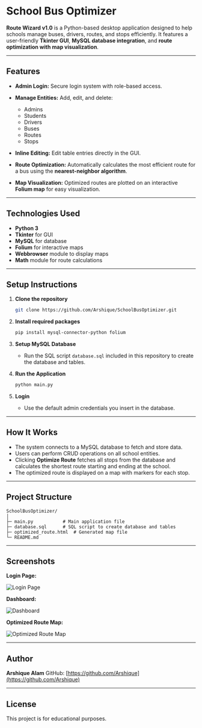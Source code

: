 # School Bus Optimizer

**Route Wizard v1.0** is a Python-based desktop application designed to help schools manage buses, drivers, routes, and stops efficiently. It features a user-friendly **Tkinter GUI**, **MySQL database integration**, and **route optimization with map visualization**.

---

## Features

* **Admin Login:** Secure login system with role-based access.
* **Manage Entities:** Add, edit, and delete:

  * Admins
  * Students
  * Drivers
  * Buses
  * Routes
  * Stops
* **Inline Editing:** Edit table entries directly in the GUI.
* **Route Optimization:** Automatically calculates the most efficient route for a bus using the **nearest-neighbor algorithm**.
* **Map Visualization:** Optimized routes are plotted on an interactive **Folium map** for easy visualization.

---

## Technologies Used

* **Python 3**
* **Tkinter** for GUI
* **MySQL** for database
* **Folium** for interactive maps
* **Webbrowser** module to display maps
* **Math** module for route calculations

---

## Setup Instructions

1. **Clone the repository**

   ```bash
   git clone https://github.com/Arshique/SchoolBusOptimizer.git
   ```

2. **Install required packages**

   ```bash
   pip install mysql-connector-python folium
   ```

3. **Setup MySQL Database**

   * Run the SQL script `database.sql` included in this repository to create the database and tables.

4. **Run the Application**

   ```bash
   python main.py
   ```

5. **Login**

   * Use the default admin credentials you insert in the database.

---

## How It Works

* The system connects to a MySQL database to fetch and store data.
* Users can perform CRUD operations on all school entities.
* Clicking **Optimize Route** fetches all stops from the database and calculates the shortest route starting and ending at the school.
* The optimized route is displayed on a map with markers for each stop.

---

## Project Structure

```
SchoolBusOptimizer/
│
├─ main.py           # Main application file
├─ database.sql      # SQL script to create database and tables
├─ optimized_route.html  # Generated map file
└─ README.md
```

---

## Screenshots

**Login Page:**

![Login Page](path_to_login_screenshot.png)

**Dashboard:**

![Dashboard](path_to_dashboard_screenshot.png)

**Optimized Route Map:**

![Optimized Route Map](path_to_map_screenshot.png)

---

## Author

**Arshique Alam**
GitHub: [https://github.com/Arshique](https://github.com/Arshique)

---

## License

This project is for educational purposes.

